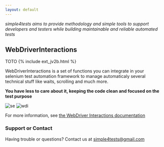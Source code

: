 ```yaml
---
layout: default
---
```


*simple4tests aims to provide methodology and simple tools to support developers and testers while building maintainable and reliable automated tests*

## WebDriverInteractions

TOTO
{% include ext_jv2b.html %}

WebDriverInteractions is a set of functions you can integrate in your selenium test automation framework
to manage automaticaly several technical stuff like waits, scrolling and much more.

**You have less to care about it, keeping the code clean and focused on the test purpose**

![se](https://simple4tests.github.io/interactions-webdriver/assets/images/01_se.png)
![wdi](https://simple4tests.github.io/interactions-webdriver/assets/images/01_wdi.png)

For more information, see [the WebDriver Interactions documentation](https://simple4tests.github.io/interactions-webdriver/)

### Support or Contact
Having trouble or questions? Contact us at simple4tests@gmail.com
